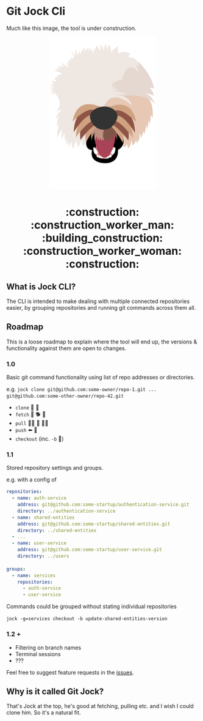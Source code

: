 # Git Jock Cli

Much like this image, the tool is under construction.

<p align="center">
<img src="docresrouces/jock.png" data-canonical-src="docresrouces/jock.png" height="400" alt="Jock" title="Jock"/>
</p>

<h1 align="center">:construction: :construction_worker_man: :building_construction: :construction_worker_woman: :construction:</h1>

## What is Jock CLI?

The CLI is intended to make dealing with multiple connected repositories easier, by grouping repositories and running 
git commands across them all.

## Roadmap

This is a loose roadmap to explain where the tool will end up, the versions & functionality against them are open to 
changes.

### 1.0

Basic git command functionality using list of repo addresses or directories.

e.g. `jock clone git@github.com:some-owner/repo-1.git ... git@github.com:some-other-owner/repo-42.git`
  - `clone` :sheep: :sheep:
  - `fetch` :softball: :dog2: :dash:
  - `pull` :no_good_woman: :flat_shoe: :service_dog:
  - `push` 	:arrow_left: :poodle:
  - `checkout` (inc. `-b` :herb:)
  
### 1.1

Stored repository settings and groups.

e.g. with a config of
```yaml
repositories:
  - name: auth-service
    address: git@github.com:some-startup/authentication-service.git
    directory: ../authentication-service
  - name: shared-entities
    address: git@github.com:some-startup/shared-entities.git
    directory: ../shared-entities
  - ...
  - name: user-service
    address: git@github.com:some-startup/user-service.git
    directory: ../users

groups:
  - name: services
    repositories:
      - auth-service
      - user-service
```
Commands could be grouped without stating individual repositories

`jock -g=services checkout -b update-shared-entities-version`

### 1.2 +

- Filtering on branch names
- Terminal sessions
- ???

Feel free to suggest feature requests in the [issues](https://github.com/GavinF17/git-jock/issues).

## Why is it called Git Jock?

That's Jock at the top, he's good at fetching, pulling etc. and I wish I could clone him. So it's a natural fit.